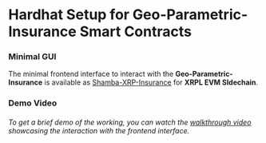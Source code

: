 # Hardhat Setup for Geo-Parametric-Insurance Smart Contracts

### Minimal GUI

The minimal frontend interface to interact with the **Geo-Parametric-Insurance** is available as [Shamba-XRP-Insurance](https://shamba-xrp-insurance-2339d431e9e4.herokuapp.com) for **XRPL EVM SIdechain**.

### Demo Video

###### To get a brief demo of the working, you can watch the [walkthrough video](https://youtu.be/2qCsMsYD5v0) showcasing the interaction with the frontend interface.
